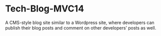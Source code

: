 # Tech-Blog-MVC14
A CMS-style blog site similar to a Wordpress site, where developers can publish their blog posts and comment on other developers’ posts as well.
